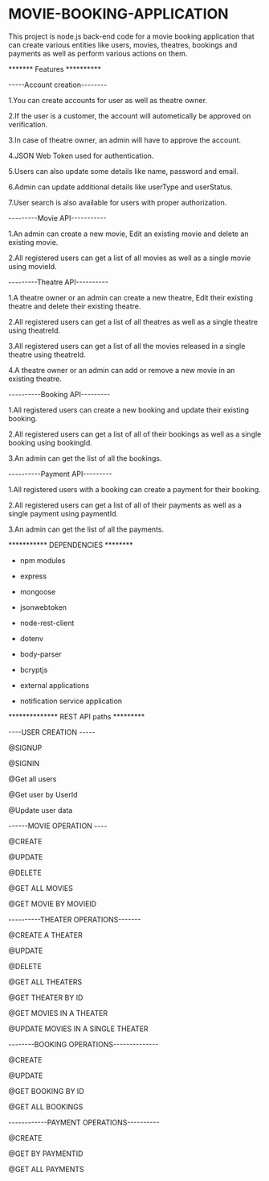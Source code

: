 # MOVIE-BOOKING-APPLICATION
This project is node.js back-end code for a movie booking application that can create various entities like users, movies, theatres, bookings and payments as well as perform various actions on them.


*******  Features  **********

-----Account creation--------

1.You can create accounts for user as well as theatre owner.

2.If the user is a customer, the account will autometically be approved on verification.

3.In case of theatre owner, an admin will have to approve the account.

4.JSON Web Token used for authentication.

5.Users can also update some details like name, password and email.

6.Admin can update additional details like userType and userStatus.

7.User search is also available for users with proper authorization.

---------Movie API-----------

1.An admin can create a new movie, Edit an existing movie and delete an existing movie.

2.All registered users can get a list of all movies as well as a single movie using movieId.

---------Theatre API----------

1.A theatre owner or an admin can create a new theatre, Edit their existing theatre and delete their existing theatre.

2.All registered users can get a list of all theatres as well as a single theatre using theatreId.

3.All registered users can get a list of all the movies released in a single theatre using theatreId.

4.A theatre owner or an admin can add or remove a new movie in an existing theatre.

----------Booking API---------

1.All registered users can create a new booking and update their existing booking.

2.All registered users can get a list of all of their bookings as well as a single booking using bookingId.

3.An admin can get the list of all the bookings.

----------Payment API---------

1.All registered users with a booking can create a payment for their booking.

2.All registered users can get a list of all of their payments as well as a single payment using paymentId.

3.An admin can get the list of all the payments.


***********  DEPENDENCIES  ********

* npm modules

* express

* mongoose

* jsonwebtoken

* node-rest-client

* dotenv

* body-parser

* bcryptjs

* external applications

* notification service application


**************  REST API paths  *********

----USER CREATION -----

@SIGNUP

@SIGNIN

@Get all users

@Get user by UserId

@Update user data

------MOVIE OPERATION ----

@CREATE

@UPDATE

@DELETE

@GET ALL MOVIES

@GET MOVIE BY MOVIEID

----------THEATER OPERATIONS-------

@CREATE A THEATER

@UPDATE

@DELETE

@GET ALL THEATERS

@GET THEATER BY ID

@GET MOVIES IN A THEATER

@UPDATE MOVIES IN A SINGLE THEATER

--------BOOKING OPERATIONS--------------

@CREATE

@UPDATE

@GET BOOKING BY ID

@GET ALL BOOKINGS


------------PAYMENT OPERATIONS----------

@CREATE

@GET BY PAYMENTID

@GET ALL PAYMENTS
